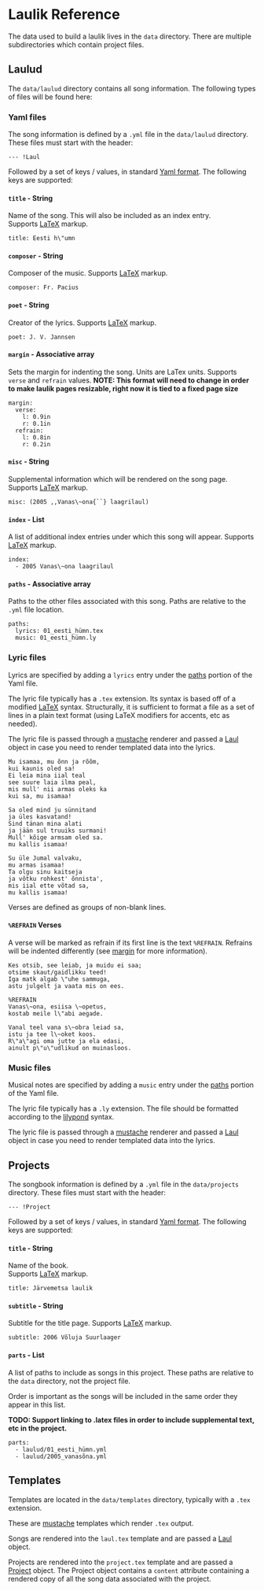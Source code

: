 [yaml]: https://en.wikipedia.org/wiki/YAML
[latex]: https://www.latex-project.org/help/documentation/usrguide.pdf
[lilypond]: http://lilypond.org/doc/v2.19/Documentation/notation/index
[mustache]: https://mustache.github.io/mustache.5.html
[model-laul]: src/common/models.py
[model-project]: src/common/models.py

# Laulik Reference

The data used to build a laulik lives in the `data` directory. There are multiple subdirectories which contain project files.

## Laulud

The `data/laulud` directory contains all song information.  The following types of files will be found here:

### Yaml files

The song information is defined by a `.yml` file in the `data/laulud` directory.  These files must start with the header:

```
--- !Laul
```

Followed by a set of keys / values, in standard [Yaml format][yaml].
The following keys are supported:

#### `title` - String
Name of the song.  This will also be included as an index entry.  
Supports [LaTeX][latex] markup.
```
title: Eesti h\"umn
```

#### `composer` - String
Composer of the music.
Supports [LaTeX][latex] markup.
```
composer: Fr. Pacius
```

#### `poet` - String
Creator of the lyrics.
Supports [LaTeX][latex] markup.
```
poet: J. V. Jannsen
```

#### `margin` - Associative array
<a name="yaml-margin"></a>
Sets the margin for indenting the song.
Units are LaTex units.  Supports `verse` and `refrain` values.
**NOTE: This format will need to change in order to make laulik pages resizable, right now it is tied to a fixed page size**
```
margin:
  verse:
    l: 0.9in
    r: 0.1in
  refrain:
    l: 0.8in
    r: 0.2in
```

#### `misc` - String
Supplemental information which will be rendered on the song page.
Supports [LaTeX][latex] markup.
```
misc: (2005 ,,Vanas\~ona{``} laagrilaul)
```

#### `index` - List
A list of additional index entries under which this song will appear.
Supports [LaTeX][latex] markup.
```
index:
  - 2005 Vanas\~ona laagrilaul
```

#### `paths` - Associative array
<a name="yaml-paths"></a>
Paths to the other files associated with this song.
Paths are relative to the `.yml` file location.

```
paths:
  lyrics: 01_eesti_hümn.tex
  music: 01_eesti_hümn.ly
```

### Lyric files

Lyrics are specified by adding a `lyrics` entry under the [paths](#yaml-paths) portion of the Yaml file.

The lyric file typically has a `.tex` extension.  Its syntax is based off of a modified [LaTeX][latex] syntax.  Structurally, it is sufficient to format a file as a set of lines in a plain text format (using LaTeX modifiers for accents, etc as needed).

The lyric file is passed through a [mustache][mustache] renderer and passed a [Laul][model-laul] object in case you need to render templated data into the lyrics.

```
Mu isamaa, mu õnn ja rõõm,
kui kaunis oled sa!
Ei leia mina iial teal
see suure laia ilma peal,
mis mull' nii armas oleks ka
kui sa, mu isamaa!

Sa oled mind ju sünnitand
ja üles kasvatand!
Sind tänan mina alati
ja jään sul truuiks surmani!
Mull' kõige armsam oled sa.
mu kallis isamaa!

Su üle Jumal valvaku,
mu armas isamaa!
Ta olgu sinu kaitseja
ja võtku rohkest' õnnista',
mis iial ette võtad sa,
mu kallis isamaa!
```

Verses are defined as groups of non-blank lines.

#### `%REFRAIN` Verses

A verse will be marked as refrain if its first line is the text `%REFRAIN`. Refrains will be indented differently (see [margin](#yaml-margin) for more information).

```
Kes otsib, see leiab, ja muidu ei saa;
otsime skaut/gaidlikku teed!
Iga matk algab \"uhe sammuga,
astu julgelt ja vaata mis on ees.

%REFRAIN
Vanas\~ona, esiisa \~opetus,
kostab meile l\"abi aegade.

Vanal teel vana s\~obra leiad sa,
istu ja tee l\~oket koos.
R\"a\"agi oma jutte ja ela edasi,
ainult p\"u\"udlikud on muinasloos.
```

### Music files

Musical notes are specified by adding a `music` entry under the [paths](#yaml-paths) portion of the Yaml file.

The lyric file typically has a `.ly` extension.  The file should be formatted according to the [lilypond][lilypond] syntax.

The lyric file is passed through a [mustache][mustache] renderer and passed a [Laul][model-laul] object in case you need to render templated data into the lyrics.

## Projects

The songbook information is defined by a `.yml` file in the `data/projects` directory.  These files must start with the header:

```
--- !Project
```

Followed by a set of keys / values, in standard
[Yaml format][yaml].
The following keys are supported:

#### `title` - String
Name of the book.  
Supports [LaTeX][latex] markup.
```
title: Järvemetsa laulik
```

#### `subtitle` - String
Subtitle for the title page.
Supports [LaTeX][latex] markup.
```
subtitle: 2006 Võluja Suurlaager
```

#### `parts` - List
A list of paths to include as songs in this project. These paths are relative to the `data` directory, not the project file.

Order is important as the songs will be included in the same order they appear in this list.

**TODO: Support linking to .latex files in order to include supplemental text, etc in the project.**

```
parts:
  - laulud/01_eesti_hümn.yml
  - laulud/2005_vanasõna.yml
```

## Templates
Templates are located in the `data/templates` directory, typically with a `.tex` extension.

These are [mustache][mustache] templates which render `.tex` output.

Songs are rendered into the `laul.tex` template and are passed a [Laul][model-laul] object.

Projects are rendered into the `project.tex` template and are passed a [Project][model-project] object.  The Project object contains a `content` attribute containing a rendered copy of all the song data associated with the project.

